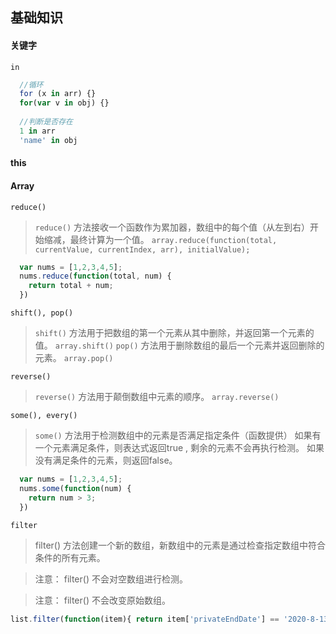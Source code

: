 ## 基础知识

#### 关键字
`in`
```js
  //循环
  for (x in arr) {}
  for(var v in obj) {}
  
  //判断是否存在
  1 in arr
  'name' in obj
```

#### this

#### Array
`reduce()`
> `reduce()` 方法接收一个函数作为累加器，数组中的每个值（从左到右）开始缩减，最终计算为一个值。
> `array.reduce(function(total, currentValue, currentIndex, arr), initialValue);`
```js
  var nums = [1,2,3,4,5];
  nums.reduce(function(total, num) {
    return total + num;
  })
```

`shift(), pop()`
> `shift()` 方法用于把数组的第一个元素从其中删除，并返回第一个元素的值。
> `array.shift()`
> `pop()` 方法用于删除数组的最后一个元素并返回删除的元素。
> `array.pop()`

`reverse()`
> `reverse()` 方法用于颠倒数组中元素的顺序。
> `array.reverse()`

`some(), every()` 
> `some()` 方法用于检测数组中的元素是否满足指定条件（函数提供）
  如果有一个元素满足条件，则表达式返回true , 剩余的元素不会再执行检测。
  如果没有满足条件的元素，则返回false。
```js
  var nums = [1,2,3,4,5];
  nums.some(function(num) {
    return num > 3;
  })
```
`filter`
> filter() 方法创建一个新的数组，新数组中的元素是通过检查指定数组中符合条件的所有元素。

> 注意： filter() 不会对空数组进行检测。

> 注意： filter() 不会改变原始数组。
```js
list.filter(function(item){ return item['privateEndDate'] == '2020-8-13' })
```